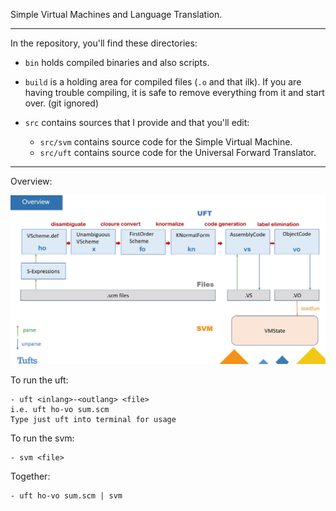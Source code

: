 Simple Virtual Machines and Language Translation.

----------------------------------------------------------------------------------

In the repository, you'll find these directories:

  - `bin` holds compiled binaries and also scripts. 

  - `build` is a holding area for compiled files (`.o` and that ilk).
    If you are having trouble compiling, it is safe to remove
    everything from it and start over. (git ignored)

  - `src` contains sources that I provide and that you'll edit:

    - `src/svm` contains source code for the Simple Virtual Machine.
    - `src/uft` contains source code for the Universal Forward Translator.


----------------------------------------------------------------------------------

Overview:

![image](./overviewppt.jpg)


To run the uft:

    - uft <inlang>-<outlang> <file> 
    i.e. uft ho-vo sum.scm
    Type just uft into terminal for usage

To run the svm:

    - svm <file>

Together:

    - uft ho-vo sum.scm | svm
